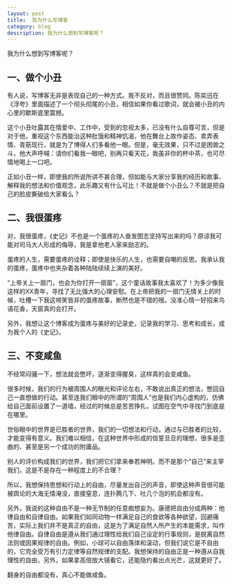```yaml
---
layout: post
title:  我为什么写博客
category: blog
description: 我为什么想到写博客呢？
---
```


我为什么想到写博客呢？

## 一、做个小丑 ##
有人说，写博客无非是表现自己的一种方式。我不反对，而且很赞同。陈奕迅在《浮夸》里面描述了一个彻头彻尾的小丑，相信如果你看过歌词，就会被小丑的内心里的歇斯底里震撼。

这个小丑吐露其在情爱中、工作中，受到的忽视太多，已没有什么自尊可言，但是对于他，重视这个东西能治这种肚饿和精神饥渴，他在舞台上故作姿态、卖弄表情、青筋现行，就是为了博得人们多看他一眼。但是，毫无效果，只不过是困兽之斗，他大声呼喊：请你们看我一眼吧，别再只看天花，我虽非你的杯中茶，也可尽情地喝上一口吧。

正如小丑一样，即使我的所说所讲不甚合理，但如能与大家分享我的经历和故事、解释我的想法和价值观念，此乐趣又有什么可比！不就是做个小丑么？不就是把自己的脸皮撕破给大家看么？

## 二、我很蛋疼 ##
对，我很蛋疼，《史记》不也是一个蛋疼的人奋发图志坚持写出来的吗？原谅我可能对司马大人形成的侮辱，我是拿他老人家来励志的。

蛋疼的人生，需要蛋疼的诠释；即使是快乐的人生，也需要自嘲的反思。我承认我的蛋疼，蛋疼中也夹杂着各种陆陆续续上演的美好。

“上帝关上一扇门，也会为你打开一扇窗”，这个童话故事我太喜欢了！为多少像我这样的XX青年，寻找了无比强大的心理安慰。在上帝把我的一扇门无情关上的时候，吐槽一下我这啼笑皆非的蛋疼故事，断然也是不错的哦。没准心情一好招来鸟语花香，天窗真的会打开。

另外，我想让这个博客成为蛋疼与美好的记录史，记录我的学习、思考和成长，成为我个人的《史记》。

## 三、不变咸鱼 ##
不经常闷骚一下，想法就会憋坏，逐渐变得腥臭，这样真的会变咸鱼。

很多时候，我们的行为被周围人的眼光和评论左右，不敢说出真正的想法，憋回自己一直想做的行动。甚至连我们眼中的所谓的“周围人”也是我们内心虚构的，仿佛给自己面前设置了一道墙，经过的时候总是苦苦挣扎，试图在空气中寻找门到底是在哪里。

世俗眼中的世界是已胜者的世界，我们的一切想法和行动，通过与已胜者的比较，才能变得有意义。我们难以相信，在这种世界中形成的信誓旦旦的理想，很多是歪曲的、甚至是另一个成功的附庸品。

别人的评价构成我们的世界，我们把它们拿来奉若神明。而不是那个“自己”来主宰我们，这是不是存在一种程度上的不合理？

所以，我想保持思想和行动上的自由，尽量发出自己的声音，即使这种声音很可能被舆论的大海无情淹没，直接窒息，连扑腾几下、吐几个泡的机会都没有。

另外，我说的这种自由不是一种无节制的任意痴想妄为。康德把自由分成两种：他律自由和自律自由。如果我们如同动物一样满足自己的食欲等各种欲望，回避痛苦，实际上我们并不是真正的自由，这是为了满足自然人所产生的本能需求，叫作他律自由。自律自由是遵从我们通过理性给我们自己设定的行事规则，是脱离自然法则或因果规律的自由。例如，小球可以自由落体和滚动，但我们说它是不自由的，它完全受万有引力定律等自然规律的支配。我想保持的自由正是一种遵从自我理性的自由，另外，如果拿高倍放大镜看它，还能隐约看出点光芒，这就更好了。

翻身的自由都没有，真心不能做咸鱼。